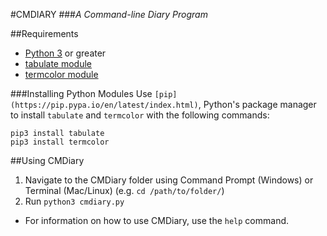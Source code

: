 #CMDIARY
###_A Command-line Diary Program_

##Requirements
- [Python 3](python.org) or greater
- [tabulate module](https://pypi.python.org/pypi/tabulate)
- [termcolor module](https://pypi.python.org/pypi/tabulate)

###Installing Python Modules
Use `[pip](https://pip.pypa.io/en/latest/index.html)`, Python's package manager to install `tabulate` and `termcolor` with the following commands:
```
pip3 install tabulate
pip3 install termcolor
```

##Using CMDiary
1. Navigate to the CMDiary folder using Command Prompt (Windows) or Terminal (Mac/Linux) (e.g. `cd /path/to/folder/`)
2. Run `python3 cmdiary.py`

- For information on how to use CMDiary, use the `help` command.
